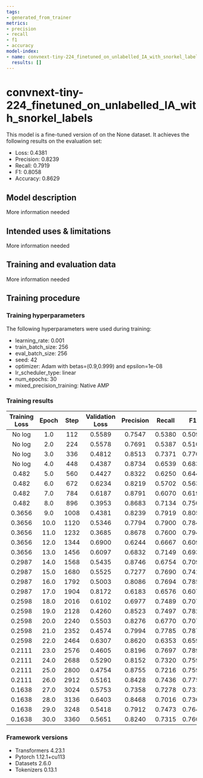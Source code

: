 ```yaml
---
tags:
- generated_from_trainer
metrics:
- precision
- recall
- f1
- accuracy
model-index:
- name: convnext-tiny-224_finetuned_on_unlabelled_IA_with_snorkel_labels
  results: []
---
```


<!-- This model card has been generated automatically according to the information the Trainer had access to. You
should probably proofread and complete it, then remove this comment. -->

# convnext-tiny-224_finetuned_on_unlabelled_IA_with_snorkel_labels

This model is a fine-tuned version of [](https://huggingface.co/) on the None dataset.
It achieves the following results on the evaluation set:
- Loss: 0.4381
- Precision: 0.8239
- Recall: 0.7919
- F1: 0.8058
- Accuracy: 0.8629

## Model description

More information needed

## Intended uses & limitations

More information needed

## Training and evaluation data

More information needed

## Training procedure

### Training hyperparameters

The following hyperparameters were used during training:
- learning_rate: 0.001
- train_batch_size: 256
- eval_batch_size: 256
- seed: 42
- optimizer: Adam with betas=(0.9,0.999) and epsilon=1e-08
- lr_scheduler_type: linear
- num_epochs: 30
- mixed_precision_training: Native AMP

### Training results

| Training Loss | Epoch | Step | Validation Loss | Precision | Recall | F1     | Accuracy |
|:-------------:|:-----:|:----:|:---------------:|:---------:|:------:|:------:|:--------:|
| No log        | 1.0   | 112  | 0.5589          | 0.7547    | 0.5380 | 0.5097 | 0.7679   |
| No log        | 2.0   | 224  | 0.5578          | 0.7691    | 0.5387 | 0.5103 | 0.7690   |
| No log        | 3.0   | 336  | 0.4812          | 0.8513    | 0.7371 | 0.7709 | 0.8555   |
| No log        | 4.0   | 448  | 0.4387          | 0.8734    | 0.6539 | 0.6835 | 0.8259   |
| 0.482         | 5.0   | 560  | 0.4427          | 0.8322    | 0.6250 | 0.6449 | 0.8085   |
| 0.482         | 6.0   | 672  | 0.6234          | 0.8219    | 0.5702 | 0.5635 | 0.7848   |
| 0.482         | 7.0   | 784  | 0.6187          | 0.8791    | 0.6070 | 0.6196 | 0.8054   |
| 0.482         | 8.0   | 896  | 0.3953          | 0.8683    | 0.7134 | 0.7507 | 0.8502   |
| 0.3656        | 9.0   | 1008 | 0.4381          | 0.8239    | 0.7919 | 0.8058 | 0.8629   |
| 0.3656        | 10.0  | 1120 | 0.5346          | 0.7794    | 0.7900 | 0.7844 | 0.8370   |
| 0.3656        | 11.0  | 1232 | 0.3685          | 0.8678    | 0.7600 | 0.7943 | 0.8681   |
| 0.3656        | 12.0  | 1344 | 0.6900          | 0.6244    | 0.6667 | 0.6099 | 0.6435   |
| 0.3656        | 13.0  | 1456 | 0.6097          | 0.6832    | 0.7149 | 0.6931 | 0.7511   |
| 0.2987        | 14.0  | 1568 | 0.5435          | 0.8746    | 0.6754 | 0.7096 | 0.8354   |
| 0.2987        | 15.0  | 1680 | 0.5525          | 0.7277    | 0.7690 | 0.7411 | 0.7890   |
| 0.2987        | 16.0  | 1792 | 0.5003          | 0.8086    | 0.7694 | 0.7856 | 0.8507   |
| 0.2987        | 17.0  | 1904 | 0.8172          | 0.6183    | 0.6576 | 0.6074 | 0.6450   |
| 0.2598        | 18.0  | 2016 | 0.6102          | 0.6977    | 0.7489 | 0.7070 | 0.75     |
| 0.2598        | 19.0  | 2128 | 0.4260          | 0.8523    | 0.7497 | 0.7822 | 0.8602   |
| 0.2598        | 20.0  | 2240 | 0.5503          | 0.8276    | 0.6770 | 0.7079 | 0.8281   |
| 0.2598        | 21.0  | 2352 | 0.4574          | 0.7994    | 0.7785 | 0.7879 | 0.8481   |
| 0.2598        | 22.0  | 2464 | 0.6307          | 0.8620    | 0.6353 | 0.6592 | 0.8165   |
| 0.2111        | 23.0  | 2576 | 0.4605          | 0.8196    | 0.7697 | 0.7894 | 0.8555   |
| 0.2111        | 24.0  | 2688 | 0.5290          | 0.8152    | 0.7320 | 0.7592 | 0.8434   |
| 0.2111        | 25.0  | 2800 | 0.4754          | 0.8755    | 0.7216 | 0.7599 | 0.8550   |
| 0.2111        | 26.0  | 2912 | 0.5161          | 0.8428    | 0.7436 | 0.7750 | 0.8555   |
| 0.1638        | 27.0  | 3024 | 0.5753          | 0.7358    | 0.7278 | 0.7316 | 0.8043   |
| 0.1638        | 28.0  | 3136 | 0.6403          | 0.8468    | 0.7016 | 0.7360 | 0.8412   |
| 0.1638        | 29.0  | 3248 | 0.5418          | 0.7912    | 0.7473 | 0.7647 | 0.8381   |
| 0.1638        | 30.0  | 3360 | 0.5651          | 0.8240    | 0.7315 | 0.7607 | 0.8460   |


### Framework versions

- Transformers 4.23.1
- Pytorch 1.12.1+cu113
- Datasets 2.6.0
- Tokenizers 0.13.1
